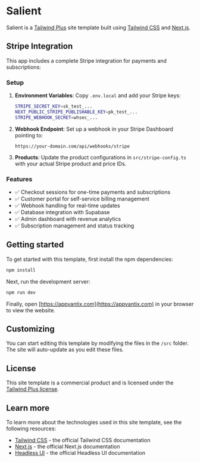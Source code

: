 # Salient

Salient is a [Tailwind Plus](https://tailwindcss.com/plus) site template built using [Tailwind CSS](https://tailwindcss.com) and [Next.js](https://nextjs.org).

## Stripe Integration

This app includes a complete Stripe integration for payments and subscriptions:

### Setup

1. **Environment Variables**: Copy `.env.local` and add your Stripe keys:
   ```bash
   STRIPE_SECRET_KEY=sk_test_...
   NEXT_PUBLIC_STRIPE_PUBLISHABLE_KEY=pk_test_...
   STRIPE_WEBHOOK_SECRET=whsec_...
   ```

2. **Webhook Endpoint**: Set up a webhook in your Stripe Dashboard pointing to:
   ```
   https://your-domain.com/api/webhooks/stripe
   ```

3. **Products**: Update the product configurations in `src/stripe-config.ts` with your actual Stripe product and price IDs.

### Features

- ✅ Checkout sessions for one-time payments and subscriptions
- ✅ Customer portal for self-service billing management
- ✅ Webhook handling for real-time updates
- ✅ Database integration with Supabase
- ✅ Admin dashboard with revenue analytics
- ✅ Subscription management and status tracking

## Getting started

To get started with this template, first install the npm dependencies:

```bash
npm install
```

Next, run the development server:

```bash
npm run dev
```

Finally, open [https://appvantix.com](https://appvantix.com) in your browser to view the website.

## Customizing

You can start editing this template by modifying the files in the `/src` folder. The site will auto-update as you edit these files.

## License

This site template is a commercial product and is licensed under the [Tailwind Plus license](https://tailwindcss.com/plus/license).

## Learn more

To learn more about the technologies used in this site template, see the following resources:

- [Tailwind CSS](https://tailwindcss.com/docs) - the official Tailwind CSS documentation
- [Next.js](https://nextjs.org/docs) - the official Next.js documentation
- [Headless UI](https://headlessui.dev) - the official Headless UI documentation
